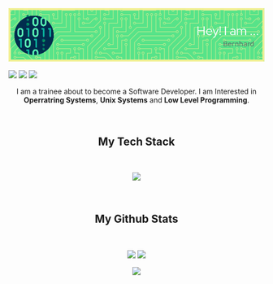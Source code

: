 <p align="center">
<img  src="src/Bernhard-github-header-image.png"> 
</p>
  <img src="https://badges.pufler.dev/years/BwM17">
  <img src="https://badges.pufler.dev/repos/BwM17">
  <img src="https://badges.pufler.dev/visits/BwM17/BwM17"
</p>
</br>

<p align="center">I am a trainee about to become a Software Developer.
I am Interested in <b>Operratring Systems</b>, <b>Unix Systems</b> and <b>Low Level Programming</b>.
</p>
</br>

<h2 align="center"> My Tech Stack</h2>
</br>
<p align="center">
  <a href="https://skillicons.dev">
    <img src="https://skillicons.dev/icons?i=c,cpp,bash,linux,git,github,neovim" />
  </a>
</p>
</br>

<h2 align="center">My Github Stats</h2>
</br>

<p align = "center">
  <img  src = "https://github-readme-stats.vercel.app/api?username=BwM17&show_icons=true&line_height=27&theme=tokyonight">
  <img src = "https://github-readme-stats.vercel.app/api/top-langs/?username=BwM17&hide=&theme=tokyonight">
</p>

<p align = "center">
   <img  src="https://github-readme-streak-stats.herokuapp.com/?user=BwM17&show_icons=true&locale=en&layout=compact&theme=tokyonight&line_height=0" />
</p> 

